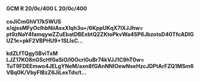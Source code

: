 #### GCM R 20/0c/400 L 20/0c/400
**coJiCmGhV17k5WUS**<br/>**x/qjssMFyOclhbNiiAsxXIqh3u+/6KppUKqX7lXJJhw=**<br/>**pt9zNaY4famqywZZuEbatDBExbtQ2ZKtoPkvWa4SP6JbzotsD40TfcADIGUZ1e+pkF2VBPHU9+1SLIsC...**<br/><br/>
**kdZLfTQgy5BviTxM**<br/>**LJZ17KO8nGScHf0aSiO/I0OcriGuBr74kVJJ1C9hT0w=**<br/>**TuT9FDEEmwo4JELgYNeM/axn8fGAnNNIOewNseHzcJDPtArFZQ1MSm6VBq0K/VbyFlBzZ6JiLexTdv/t...**